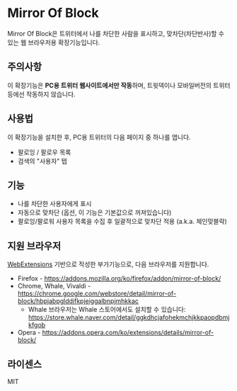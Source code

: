 # Mirror Of Block

Mirror Of Block은 트위터에서 나를 차단한 사람을 표시하고, 맞차단(차단반사)할 수 있는 웹 브라우저용 확장기능입니다.

## 주의사항

이 확장기능은 **PC용 트위터 웹사이트에서만 작동**하며, 트윗덱이나 모바일버전의 트위터 등에선 작동하지 않습니다.

## 사용법

이 확장기능을 설치한 후, PC용 트위터의 다음 페이지 중 하나를 엽니다.

- 팔로잉 / 팔로우 목록
- 검색의 "사용자" 탭

## 기능

- 나를 차단한 사용자에게 표시
- 자동으로 맞차단 (옵션, 이 기능은 기본값으로 꺼져있습니다)
- 팔로잉/팔로워 사용자 목록을 수집 후 일괄적으로 맞차단 적용 (a.k.a. 체인맞블락)

## 지원 브라우저

[WebExtensions](https://developer.mozilla.org/ko/Add-ons/WebExtensions) 기반으로 작성한 부가기능으로, 다음 브라우저를 지원합니다.

- Firefox - https://addons.mozilla.org/ko/firefox/addon/mirror-of-block/
- Chrome, Whale, Vivaldi - https://chrome.google.com/webstore/detail/mirror-of-block/hbpjabpglddifkpjeiggalbnpjmhkkac
  - Whale 브라우저는 Whale 스토어에서도 설치할 수 있습니다: https://store.whale.naver.com/detail/ggkdhcjafohekmchjkkpaopdbmjkfgob
- Opera - https://addons.opera.com/ko/extensions/details/mirror-of-block/

## 라이센스

MIT

